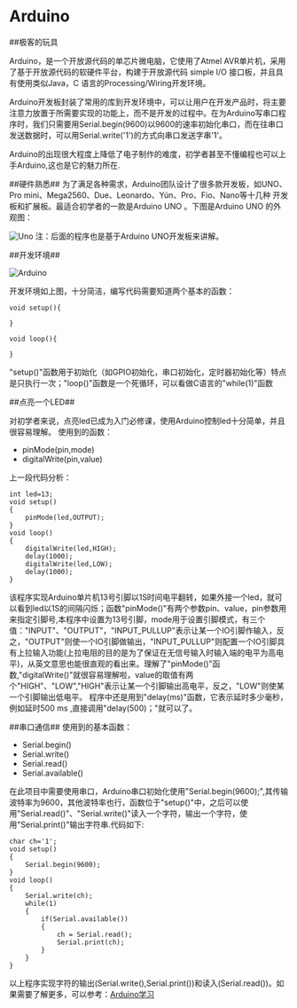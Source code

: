 # Arduino

##极客的玩具

Arduino，是一个开放源代码的单芯片微电脑，它使用了Atmel AVR单片机，采用了基于开放源代码的软硬件平台，构建于开放源代码 simple I/O 接口板，并且具有使用类似Java，C 语言的Processing/Wiring开发环境。

Arduino开发板封装了常用的库到开发环境中，可以让用户在开发产品时，将主要注意力放置于所需要实现的功能上，而不是开发的过程中。在为Arduino写串口程序时，我们只需要用Serial.begin(9600)以9600的速率初始化串口，而在往串口发送数据时，可以用Serial.write('1')的方式向串口发送字串'1'。

Arduino的出现很大程度上降低了电子制作的难度，初学者甚至不懂编程也可以上手Arduino,这也是它的魅力所在.

##硬件熟悉##
为了满足各种需求，Arduino团队设计了很多款开发板，如UNO、Pro mini、Mega2560、Due、Leonardo、Yún、Pro、Fio、Nano等十几种 开发板和扩展板。最适合初学者的一款是Arduino UNO 。下图是Arduino UNO 的外观图：

![Uno](http://designiot.phodal.com/images/uno.png)
注：后面的程序也是基于Arduino UNO开发板来讲解。

##开发环境##

![Arduino](http://designiot.phodal.com/images/arduino.png)

开发环境如上图，十分简洁，编写代码需要知道两个基本的函数：

    void setup(){
    
    }
    
    void loop(){
    
    }
    
"setup()"函数用于初始化（如GPIO初始化，串口初始化，定时器初始化等）特点是只执行一次；"loop()"函数是一个死循环，可以看做C语言的"while(1)"函数

##点亮一个LED##

对初学者来说，点亮led已成为入门必修课，使用Arduino控制led十分简单，并且很容易理解。
使用到的函数：

*  pinMode(pin,mode)
*  digitalWrite(pin,value)

上一段代码分析：

    int led=13;    
    void setup()
    {
        pinMode(led,OUTPUT);
    }
    void loop()
    {
        digitalWrite(led,HIGH);
        delay(1000);
        digitalWrite(led,LOW);
        delay(1000);
    }

该程序实现Arduino单片机13号引脚以1S时间电平翻转，如果外接一个led，就可以看到led以1S的间隔闪烁；函数"pinMode()"有两个参数pin、value，pin参数用来指定引脚号,本程序中设置为13号引脚，mode用于设置引脚模式，有三个值："INPUT"、"OUTPUT"，"INPUT_PULLUP"表示让某一个IO引脚作输入，反之，"OUTPUT"则使一个IO引脚做输出，"INPUT_PULLUP"则配置一个IO引脚具有上拉输入功能(上拉电阻的目的是为了保证在无信号输入时输入端的电平为高电平)，从英文意思也能很直观的看出来。理解了"pinMode()"函数,"digitalWrite()"就很容易理解啦，value的取值有两个"HIGH"、"LOW","HIGH"表示让某一个引脚输出高电平，反之，"LOW"则使某一个引脚输出低电平。
程序中还是用到"delay(ms)"函数，它表示延时多少毫秒，例如延时500 ms ,直接调用"delay(500)；"就可以了。

##串口通信##
使用到的基本函数：
+ Serial.begin()
+ Serial.write()
+ Serial.read()
+ Serial.available()

在此项目中需要使用串口，Arduino串口初始化使用"Serial.begin(9600);",其传输波特率为9600，其他波特率也行，函数位于"setup()"中，之后可以使用"Serial.read()"、"Serial.write()"读入一个字符，输出一个字符，使用"Serial.print()"输出字符串.代码如下:

    char ch='1';
    void setup()
    {
        Serial.begin(9600);
    }
    void loop()
    {
        Serial.write(ch);
        while(1)
        {
            if(Serial.available())    
            {
                ch = Serial.read();
                Serial.print(ch);
            }
        }
    }
    
以上程序实现字符的输出(Serial.write(),Serial.print())和读入(Serial.read())。如果需要了解更多，可以参考：[Arduino学习](www.arduino.cc)


